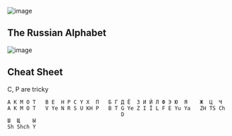 ![image](https://user-images.githubusercontent.com/19663316/116780249-0aa16680-aa99-11eb-9836-49f5d2f73d46.png)

## The Russian Alphabet

![image](https://user-images.githubusercontent.com/19663316/116780474-b4cdbe00-aa9a-11eb-9d41-7401703d6ed9.png)

## Cheat Sheet

C, P are tricky

```
A K M O T   В Е  Н P C Y X  П   Б Г Д Ё  З И Й Л Ф Э Ю  Я    Ж  Ц  Ч  
A K M O T   V Ye N R S U KH P   B T G Ye Z I Ĭ L F E Yu Ya   ZH TS Ch 
                                    D
Ш  Щ    Ы
Sh Shch Y
```
